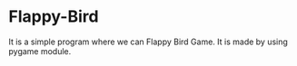# Flappy-Bird
It is a simple program where we can Flappy Bird Game. It is made by using pygame module.

